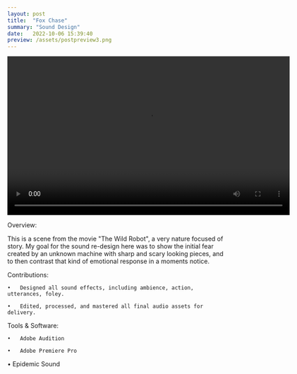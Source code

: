```yaml
---
layout: post
title:  "Fox Chase"
summary: "Sound Design"
date:   2022-10-06 15:39:40
preview: /assets/postpreview3.png
---
```


<video width="640" height="360" controls>
  <source src="/assets/video3.mp4" type="video/mp4">
</video>

Overview:

This is a scene from the movie "The Wild Robot", a very nature focused of story. My goal for the sound re-design here was to show the initial fear created by an unknown machine with sharp and scary looking pieces, and to then contrast that kind of emotional response in a moments notice.

Contributions:

	•	Designed all sound effects, including ambience, action, utterances, foley.

	•	Edited, processed, and mastered all final audio assets for delivery.

Tools & Software:

	•	Adobe Audition

	•	Adobe Premiere Pro

  • Epidemic Sound
